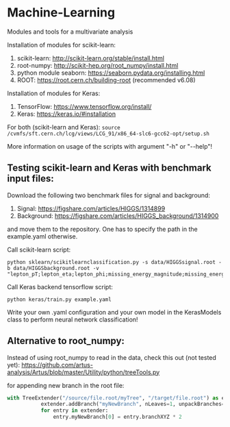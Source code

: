 # Machine-Learning

Modules and tools for a multivariate analysis

Installation of modules for scikit-learn:

1. scikit-learn: <http://scikit-learn.org/stable/install.html>
2. root-numpy: <http://scikit-hep.org/root_numpy/install.html>
3. python module seaborn: <https://seaborn.pydata.org/installing.html>
4. ROOT: <https://root.cern.ch/building-root> (recommended v6.08)

Installation of modules for Keras:

1. TensorFlow: <https://www.tensorflow.org/install/>
2. Keras: <https://keras.io/#installation>

For both (scikit-learn and Keras): `source /cvmfs/sft.cern.ch/lcg/views/LCG_91/x86_64-slc6-gcc62-opt/setup.sh`

More information on usage of the scripts with argument "-h" or "--help"!

## Testing scikit-learn and Keras with benchmark input files:

Download the following two benchmark files for signal and background:

1. Signal: <https://figshare.com/articles/HIGGS/1314899>
2. Background: <https://figshare.com/articles/HIGGS_background/1314900>

and move them to the repository. One has to specify the path in the example.yaml otherwise.

Call scikit-learn script:

```
python sklearn/scikitlearnclassification.py -s data/HIGGSsignal.root -b data/HIGGSbackground.root -v "lepton_pT;lepton_eta;lepton_phi;missing_energy_magnitude;missing_energy_phi;jet_1_pt;jet_1_eta;jet_1_phi;jet_1_b_tag;jet_2_pt;jet_2_eta;jet_2_phi;jet_2_b_tag;jet_3_pt;jet_3_eta;jet_3_phi;jet_3_b_tag;jet_4_pt;jet_4_eta;jet_4_phi;jet_4_b_tag;m_jj;m_jjj;m_lv;m_jlv;m_bb;m_wbb;m_wwbb"
```

Call Keras backend tensorflow script:

```
python keras/train.py example.yaml
```

Write your own .yaml configuration and your own model in the KerasModels class to perform neural network classification!

## Alternative to root_numpy:

Instead of using root_numpy to read in the data, check this out (not tested yet): <https://github.com/artus-analysis/Artus/blob/master/Utility/python/treeTools.py>

for appending new branch in the root file:

```python
with TreeExtender("/source/file.root/myTree", "/target/file.root") as extender:
           extender.addBranch("myNewBranch", nLeaves=1, unpackBranches=["branchXYZ"])
           for entry in extender:
               entry.myNewBranch[0] = entry.branchXYZ * 2
```
